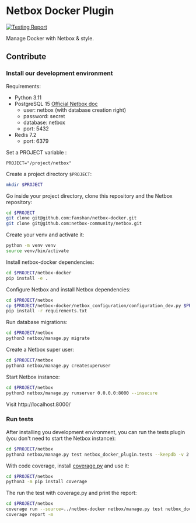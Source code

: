 # Netbox Docker Plugin

[![Testing Report](https://github.com/fanshan/netbox-docker/actions/workflows/main_ci.yml/badge.svg)](https://github.com/fanshan/netbox-docker/actions/workflows/main_ci.yml)

Manage Docker with Netbox & style.

## Contribute

### Install our development environment

Requirements:
* Python 3.11
* PostgreSQL 15 [Official Netbox doc](https://github.com/netbox-community/netbox/blob/master/docs/installation/1-postgresql.md)
  - user: netbox (with database creation right)
  - password: secret
  - database: netbox
  - port: 5432
* Redis 7.2
  - port: 6379

Set a PROJECT variable :

```
PROJECT="/project/netbox"
```

Create a project directory `$PROJECT`:

```bash
mkdir $PROJECT
```

Go inside your project directory, clone this repository and the Netbox repository:

```bash
cd $PROJECT
git clone git@github.com:fanshan/netbox-docker.git
git clone git@github.com:netbox-community/netbox.git
```

Create your venv and activate it:

```bash
python -m venv venv
source venv/bin/activate
```

Install netbox-docker dependencies:

```bash
cd $PROJECT/netbox-docker
pip install -e .
```

Configure Netbox and install Netbox dependencies:

```bash
cd $PROJECT/netbox
cp $PROJECT/netbox-docker/netbox_configuration/configuration_dev.py $PROJECT/netbox/netbox/netbox/configuration.py
pip install -r requirements.txt
```

Run database migrations:

```bash
cd $PROJECT/netbox
python3 netbox/manage.py migrate
```

Create a Netbox super user:

```bash
cd $PROJECT/netbox
python3 netbox/manage.py createsuperuser
```

Start Netbox instance:

```bash
cd $PROJECT/netbox
python3 netbox/manage.py runserver 0.0.0.0:8000 --insecure
```

Visit http://localhost:8000/

### Run tests

After installing you development environment, you can run the tests plugin (you don't need to start the Netbox instance):

```bash
cd $PROJECT/netbox
python3 netbox/manage.py test netbox_docker_plugin.tests --keepdb -v 2
```

With code coverage, install [coverage.py](https://coverage.readthedocs.io/en/7.3.2/) and use it:

```bash
cd $PROJECT/netbox
python3 -m pip install coverage
```

The run the test with coverage.py and print the report:

```bash
cd $PROJECT/netbox
coverage run --source=../netbox-docker netbox/manage.py test netbox_docker_plugin.tests --keepdb -v 2
coverage report -m
```
